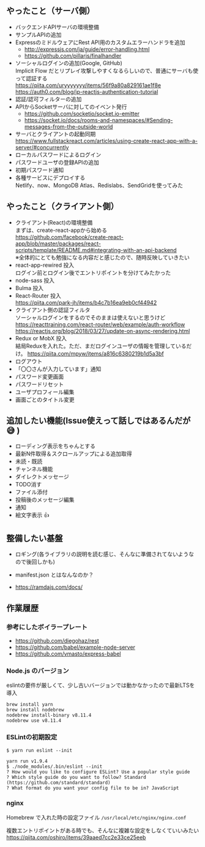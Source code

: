 ## やったこと（サーバ側）
* バックエンドAPIサーバの環境整備
* サンプルAPIの追加
* ExpressのミドルウェアにRest API用のカスタムエラーハンドラを追加
  * http://expressjs.com/ja/guide/error-handling.html
  * https://github.com/pillarjs/finalhandler
* ソーシャルログインの追加(Google, GitHub)  
  Implicit Flow だとリプレイ攻撃しやすくなるらしいので、普通にサーバも使って認証する  
  https://qiita.com/uryyyyyyy/items/56f9a80a829161ae1f8e  
  https://auth0.com/blog/jp-reactjs-authentication-tutorial
* 認証/認可フィルターの追加
* APIからSocketサーバに対してのイベント発行
  * https://github.com/socketio/socket.io-emitter
  * https://socket.io/docs/rooms-and-namespaces/#Sending-messages-from-the-outside-world
* サーバとクライアントの起動同期  
  https://www.fullstackreact.com/articles/using-create-react-app-with-a-server/#concurrently
* ローカルパスワードによるログイン
* パスワードユーザの登録APIの追加
* 初期パスワード通知
* 各種サービスにデプロイする  
  Netlify、now、MongoDB Atlas、Redislabs、SendGridを使ってみた

## やったこと（クライアント側）
* クライアント(React)の環境整備  
  まずは、create-react-appから始める  
  https://github.com/facebook/create-react-app/blob/master/packages/react-scripts/template/README.md#integrating-with-an-api-backend  
  ※全体的にとても勉強になる内容だと感じたので、随時反映していきたい
* react-app-rewired 投入  
  ログイン前とログイン後でエントリポイントを分けてみたかった
* node-sass 投入
* Bulma 投入
* React-Router 投入  
  https://qiita.com/park-jh/items/b4c7b16ea9eb0cf44942
* クライアント側の認証フィルタ  
  ソーシャルログインをするのでそのままは使えないと思うけど  
  https://reacttraining.com/react-router/web/example/auth-workflow  
  https://reactjs.org/blog/2018/03/27/update-on-async-rendering.html
* Redux or MobX 投入  
  結局Reduxを入れた。ただ、まだログインユーザの情報を管理しているだけ。
  https://qiita.com/mpyw/items/a816c6380219b1d5a3bf
* ログアウト
* 「〇〇さんが入力しています」通知
* パスワード変更画面
* パスワードリセット
* ユーザプロフィール編集
* 画面ごとのタイトル変更


## 追加したい機能(Issue使えって話しではあるんだが :sweat_smile: )
* ローディング表示をちゃんとする
* 最新N件取得＆スクロールアップによる追加取得
* 未読・既読
* チャンネル機能
* ダイレクトメッセージ
* TODO消す
* ファイル添付
* 投稿後のメッセージ編集
* 通知
* 絵文字表示 :+1:

## 整備したい基盤
* ロギング(各ライブラリの説明を読む感じ、そんなに準備されてないようなので後回しかも)
* manifest.json とはなんなのか？

* https://ramdajs.com/docs/

## 作業履歴

### 参考にしたボイラープレート
* https://github.com/diegohaz/rest
* https://github.com/babel/example-node-server
* https://github.com/vmasto/express-babel

### Node.js のバージョン
eslintの要件が厳しくて、少し古いバージョンでは動かなかったので最新LTSを導入
```
brew install yarn
brew install nodebrew
nodebrew install-binary v8.11.4
nodebrew use v8.11.4
```

### ESLintの初期設定
```
$ yarn run eslint --init

yarn run v1.9.4
$ ./node_modules/.bin/eslint --init
? How would you like to configure ESLint? Use a popular style guide
? Which style guide do you want to follow? Standard (https://github.com/standard/standard)
? What format do you want your config file to be in? JavaScript
```

### nginx
Homebrew で入れた時の設定ファイル `/usr/local/etc/nginx/nginx.conf`

複数エントリポイントがある時でも、そんなに複雑な設定をしなくていいみたい
https://qiita.com/oshiro/items/39aaed7cc2e33ce25eeb
